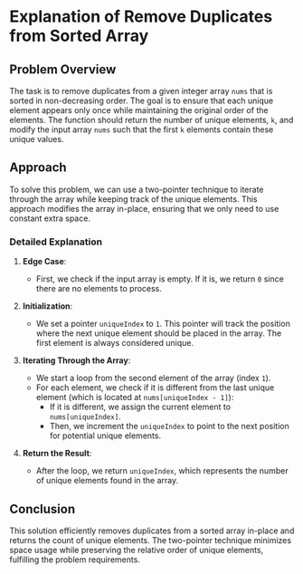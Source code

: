 # Explanation of Remove Duplicates from Sorted Array

## Problem Overview
The task is to remove duplicates from a given integer array `nums` that is sorted in non-decreasing order. The goal is to ensure that each unique element appears only once while maintaining the original order of the elements. The function should return the number of unique elements, `k`, and modify the input array `nums` such that the first `k` elements contain these unique values.

## Approach
To solve this problem, we can use a two-pointer technique to iterate through the array while keeping track of the unique elements. This approach modifies the array in-place, ensuring that we only need to use constant extra space.

### Detailed Explanation

1. **Edge Case**:
   - First, we check if the input array is empty. If it is, we return `0` since there are no elements to process.

2. **Initialization**:
   - We set a pointer `uniqueIndex` to `1`. This pointer will track the position where the next unique element should be placed in the array. The first element is always considered unique.

3. **Iterating Through the Array**:
   - We start a loop from the second element of the array (index `1`).
   - For each element, we check if it is different from the last unique element (which is located at `nums[uniqueIndex - 1]`):
     - If it is different, we assign the current element to `nums[uniqueIndex]`.
     - Then, we increment the `uniqueIndex` to point to the next position for potential unique elements.

4. **Return the Result**:
   - After the loop, we return `uniqueIndex`, which represents the number of unique elements found in the array.

## Conclusion
This solution efficiently removes duplicates from a sorted array in-place and returns the count of unique elements. The two-pointer technique minimizes space usage while preserving the relative order of unique elements, fulfilling the problem requirements.
​
